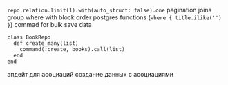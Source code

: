 `repo.relation.limit(1).with(auto_struct: false).one`
pagination
joins
group
where with block
order
postgres functions (`where { title.ilike('') }`)
commad for bulk save data
```
class BookRepo
  def create_many(list)
    command(:create, books).call(list)
  end
end
```


апдейт для асоциаций
создание данных с асоциациями

